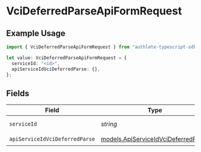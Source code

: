 # VciDeferredParseApiFormRequest

## Example Usage

```typescript
import { VciDeferredParseApiFormRequest } from "authlete-typescript-sdk/models/operations";

let value: VciDeferredParseApiFormRequest = {
  serviceId: "<id>",
  apiServiceIdVciDeferredParse: {},
};
```

## Fields

| Field                                                                               | Type                                                                                | Required                                                                            | Description                                                                         |
| ----------------------------------------------------------------------------------- | ----------------------------------------------------------------------------------- | ----------------------------------------------------------------------------------- | ----------------------------------------------------------------------------------- |
| `serviceId`                                                                         | *string*                                                                            | :heavy_check_mark:                                                                  | A service ID.                                                                       |
| `apiServiceIdVciDeferredParse`                                                      | [models.ApiServiceIdVciDeferredParse](../../models/apiserviceidvcideferredparse.md) | :heavy_check_mark:                                                                  | N/A                                                                                 |